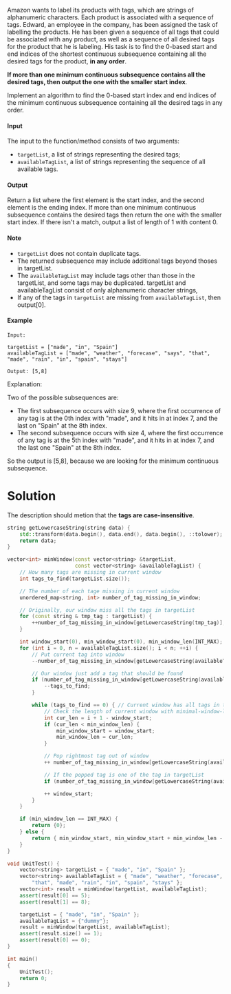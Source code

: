 Amazon wants to label its products with tags, which are strings of alphanumeric characters. Each product is associated with a sequence of tags. Edward, an employee in the company, has been assigned the task of labelling the products. He has been given a sequence of all tags that could be associated with any product, as well as a sequence of all desired tags for the product that he is labeling. His task is to find the 0-based start and end indices of the shortest continuous subsequence containing all the desired tags for the product, __in any order__. 

__If more than one minimum continuous subsequence contains all the desired tags, then output the one with the smaller start index__.

Implement an algorithm to find the 0-based start index and end indices of the minimum continuous subsequence containing all the desired tags in any order.

#### Input

The input to the function/method consists of two arguments:

* ```targetList```, a list of strings representing the desired tags;
* ```availableTagList```, a list of strings representing the sequence of all available tags.

#### Output

Return a list where the first element is the start index, and the second element is the ending index. If more than one minimum continuous subsequence contains the desired tags then return the one with the smaller start index. If there isn't a match, output a list of length of 1 with content 0.

#### Note

* ```targetList``` does not contain duplicate tags.
* The returned subsequence may include additional tags beyond thoses in targetList.
* The ```availableTagList``` may include tags other than those in the targetList, and some tags may be duplicated. targetList and availableTagList consist of only alphanumeric character strings,
* If any of the tags in ```targetList``` are missing from ```availableTagList```, then output[0].

#### Example

```
Input:

targetList = ["made", "in", "Spain"]
availableTagList = ["made", "weather", "forecase", "says", "that", "made", "rain", "in", "spain", "stays"]

Output: [5,8]
```

Explanation:

Two of the possible subsequences are:

* The first subsequence occurs with size 9, where the first occurrence of any tag is at the 0th index with "made", and it hits in at index 7, and the last on "Spain" at the 8th index.
* The second subsequence occurs with size 4, where the first occurrence of any tag is at the 5th index with "made", and it hits in at index 7, and the last one "Spain" at the 8th index.

So the output is [5,8], because we are looking for the minimum continuous subsequence.


# Solution

The description should metion that the __tags are case-insensitive__.


```cpp
string getLowercaseString(string data) {
	std::transform(data.begin(), data.end(), data.begin(), ::tolower);
	return data;
}

vector<int> minWindow(const vector<string> &targetList, 
					  const vector<string> &availableTagList) {
	// How many tags are missing in current window
	int tags_to_find(targetList.size());

	// The number of each tage missing in current window
	unordered_map<string, int> number_of_tag_missing_in_window;

	// Originally, our window miss all the tags in targetList
	for (const string & tmp_tag : targetList) {
		++number_of_tag_missing_in_window[getLowercaseString(tmp_tag)];
	}

	int window_start(0), min_window_start(0), min_window_len(INT_MAX);
	for (int i = 0, n = availableTagList.size(); i < n; ++i) {
		// Put current tag into window
		--number_of_tag_missing_in_window[getLowercaseString(availableTagList[i])];

		// Our window just add a tag that should be found
		if (number_of_tag_missing_in_window[getLowercaseString(availableTagList[i])] >= 0) {
			--tags_to_find;
		}

		while (tags_to_find == 0) { // Current window has all tags in targetList
			// Check the length of current window with minimal-window-length we have so far.
			int cur_len = i + 1 - window_start;
			if (cur_len < min_window_len) {
				min_window_start = window_start;
				min_window_len = cur_len;
			}

			// Pop rightmost tag out of window
			++ number_of_tag_missing_in_window[getLowercaseString(availableTagList[window_start])];

			// If the popped tag is one of the tag in targetList
			if (number_of_tag_missing_in_window[getLowercaseString(availableTagList[window_start])] > 0) ++tags_to_find;

			++ window_start;
		}
	}

	if (min_window_len == INT_MAX) {
		return {0};
	} else {
		return { min_window_start, min_window_start + min_window_len - 1};
	}
}

void UnitTest() {
	vector<string> targetList = { "made", "in", "Spain" };
	vector<string> availableTagList = { "made", "weather", "forecase", "says", 
		"that", "made", "rain", "in", "spain", "stays" };
	vector<int> result = minWindow(targetList, availableTagList);
	assert(result[0] == 5);
	assert(result[1] == 8);

	targetList = { "made", "in", "Spain" };
	availableTagList = {"dummy"};
	result = minWindow(targetList, availableTagList);
	assert(result.size() == 1);
	assert(result[0] == 0);
}

int main()
{
	UnitTest();
	return 0;
}
```
